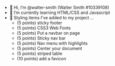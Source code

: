 - 👋 Hi, I’m @walter-smith (Walter Smith #10339108)
- 🌱 I’m currently learning HTML/CSS and Javascript
- 👀 Styling items I've added to my project ...
    - (5 points) sticky footer
    - (5 points) CSS3 Web Fonts
    - (5 points) Put a navbar on page
    - (5 points) Sticky nav bar
    - (5 points) Nav menu with highlights
    - (5 points) Center your document
    - (5 points) striped table
    - (10 points) add a favicon


